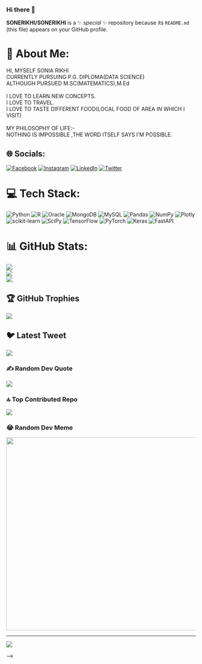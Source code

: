 ### Hi there 👋

**SONERIKHI/SONERIKHI** is a ✨ _special_ ✨ repository because its `README.md` (this file) appears on your GitHub profile.
# 💫 About Me:
HI, MYSELF SONIA RIKHI<br>CURRENTLY PURSUING P.G. DIPLOMA(DATA SCIENCE)<br>ALTHOUGH PURSUED M.SC(MATEMATICS),M.Ed<br><br>I LOVE TO LEARN NEW CONCEPTS.<br>I LOVE TO TRAVEL.<br>I LOVE TO TASTE DIFFERENT FOOD(LOCAL FOOD OF AREA IN WHICH I VISIT)<br><br>MY PHILOSOPHY OF LIFE:-<br>NOTHING IS IMPOSSIBLE ,THE WORD ITSELF SAYS I'M POSSIBLE.


## 🌐 Socials:
[![Facebook](https://img.shields.io/badge/Facebook-%231877F2.svg?logo=Facebook&logoColor=white)](https://www.facebook.com/sonia.rikhi.1) [![Instagram](https://img.shields.io/badge/Instagram-%23E4405F.svg?logo=Instagram&logoColor=white)](https://www.instagram.com/sone_rikhi/) [![LinkedIn](https://img.shields.io/badge/LinkedIn-%230077B5.svg?logo=linkedin&logoColor=white)](https://www.linkedin.com/in/sonia-rikhi-783197188/) [![Twitter](https://img.shields.io/badge/Twitter-%231DA1F2.svg?logo=Twitter&logoColor=white)](https://twitter.com/@RIKHISONIA) 

# 💻 Tech Stack:
![Python](https://img.shields.io/badge/python-3670A0?style=for-the-badge&logo=python&logoColor=ffdd54) ![R](https://img.shields.io/badge/r-%23276DC3.svg?style=for-the-badge&logo=r&logoColor=white) ![Oracle](https://img.shields.io/badge/Oracle-F80000?style=for-the-badge&logo=oracle&logoColor=white) ![MongoDB](https://img.shields.io/badge/MongoDB-%234ea94b.svg?style=for-the-badge&logo=mongodb&logoColor=white) ![MySQL](https://img.shields.io/badge/mysql-%2300f.svg?style=for-the-badge&logo=mysql&logoColor=white) ![Pandas](https://img.shields.io/badge/pandas-%23150458.svg?style=for-the-badge&logo=pandas&logoColor=white) ![NumPy](https://img.shields.io/badge/numpy-%23013243.svg?style=for-the-badge&logo=numpy&logoColor=white) ![Plotly](https://img.shields.io/badge/Plotly-%233F4F75.svg?style=for-the-badge&logo=plotly&logoColor=white) ![scikit-learn](https://img.shields.io/badge/scikit--learn-%23F7931E.svg?style=for-the-badge&logo=scikit-learn&logoColor=white) ![SciPy](https://img.shields.io/badge/SciPy-%230C55A5.svg?style=for-the-badge&logo=scipy&logoColor=%white) ![TensorFlow](https://img.shields.io/badge/TensorFlow-%23FF6F00.svg?style=for-the-badge&logo=TensorFlow&logoColor=white) ![PyTorch](https://img.shields.io/badge/PyTorch-%23EE4C2C.svg?style=for-the-badge&logo=PyTorch&logoColor=white) ![Keras](https://img.shields.io/badge/Keras-%23D00000.svg?style=for-the-badge&logo=Keras&logoColor=white) ![FastAPI](https://img.shields.io/badge/FastAPI-005571?style=for-the-badge&logo=fastapi)
# 📊 GitHub Stats:
![](https://github-readme-stats.vercel.app/api?username=SONERIKHI&theme=dark&hide_border=false&include_all_commits=false&count_private=false)<br/>
![](https://github-readme-streak-stats.herokuapp.com/?user=SONERIKHI&theme=dark&hide_border=false)<br/>
![](https://github-readme-stats.vercel.app/api/top-langs/?username=SONERIKHI&theme=dark&hide_border=false&include_all_commits=false&count_private=false&layout=compact)

## 🏆 GitHub Trophies
![](https://github-profile-trophy.vercel.app/?username=SONERIKHI&theme=radical&no-frame=false&no-bg=true&margin-w=4)

## 🐦 Latest Tweet
[![](https://gtce.itsvg.in/api?username=@RIKHISONIA)](https://github.com/VishwaGauravIn/github-twitter-card-embed)

### ✍️ Random Dev Quote
![](https://quotes-github-readme.vercel.app/api?type=horizontal&theme=radical)

### 🔝 Top Contributed Repo
![](https://github-contributor-stats.vercel.app/api?username=SONERIKHI&limit=5&theme=dark&combine_all_yearly_contributions=true)

### 😂 Random Dev Meme
<img src="https://rm.up.railway.app/" width="512px"/>

---
[![](https://visitcount.itsvg.in/api?id=SONERIKHI&icon=0&color=0)](https://visitcount.itsvg.in)

<!-- Proudly created with GPRM ( https://gprm.itsvg.in ) -->
-->
